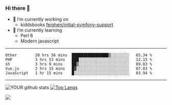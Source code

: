 ### Hi there 👋

- 🔭 I’m currently working on
  - kiddsbooks [feighen/initial-symfony-support](https://github.com/noondaysun/kiddsbooks.com/tree/feighen/initial-symfony-support)
- 🌱 I’m currently learning
  - Perl 6
  - Modern javascript

---
<!--START_SECTION:waka-->
```text
Other        20 hrs 56 mins  ████████████████▒░░░░░░░░   65.34 % 
PHP          3 hrs 53 mins   ███░░░░░░░░░░░░░░░░░░░░░░   12.15 % 
sh           3 hrs 9 mins    ██▒░░░░░░░░░░░░░░░░░░░░░░   09.83 % 
Vue.js       2 hrs 15 mins   █▓░░░░░░░░░░░░░░░░░░░░░░░   07.03 % 
JavaScript   1 hr 15 mins    █░░░░░░░░░░░░░░░░░░░░░░░░   03.94 % 
```
<!--END_SECTION:waka-->
---
![YOUR github stats](https://github-readme-stats.vercel.app/api?username=noondaysun&show_icons=true&theme=onedark) [![Top Langs](https://github-readme-stats.vercel.app/api/top-langs/?username=noondaysun&layout=compact&theme=onedark)](https://github.com/anuraghazra/github-readme-stats)

[<img src="https://img.shields.io/badge/linkedin-%230077B5.svg?&style=for-the-badge&logo=linkedin&logoColor=white" />](https://www.linkedin.com/in/feighen-oosterbroek-9630a514a/)

<!--
**noondaysun/noondaysun** is a ✨ _special_ ✨ repository because its `README.md` (this file) appears on your GitHub profile.

Here are some ideas to get you started:

- 🔭 I’m currently working on ...
- 🌱 I’m currently learning ...
- 👯 I’m looking to collaborate on ...
- 🤔 I’m looking for help with ...
- 💬 Ask me about ...
- 📫 How to reach me: ...
- 😄 Pronouns: ...
- ⚡ Fun fact: ...
-->
